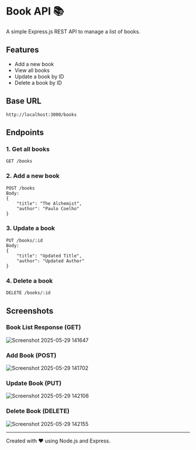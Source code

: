 # Book API 📚

A simple Express.js REST API to manage a list of books.

## Features

- Add a new book
- View all books
- Update a book by ID
- Delete a book by ID

## Base URL

```
http://localhost:3000/books
```

## Endpoints

### 1. Get all books

```
GET /books
```

### 2. Add a new book

```
POST /books
Body:
{
    "title": "The Alchemist",
    "author": "Paulo Coelho"
}
```

### 3. Update a book

```
PUT /books/:id
Body:
{
    "title": "Updated Title",
    "author": "Updated Author"
}
```

### 4. Delete a book

```
DELETE /books/:id
```

## Screenshots

### Book List Response (GET)
![Screenshot 2025-05-29 141647](https://github.com/user-attachments/assets/be16a3bc-4bd2-4e96-9e36-6f19a0972c23)


### Add Book (POST)
![Screenshot 2025-05-29 141702](https://github.com/user-attachments/assets/0f90a60a-2c67-484a-bd00-e397ba412f15)


### Update Book (PUT)
![Screenshot 2025-05-29 142106](https://github.com/user-attachments/assets/4b7205fb-a7a0-4a7c-ba10-d33f0ce62f4d)


### Delete Book (DELETE)
![Screenshot 2025-05-29 142155](https://github.com/user-attachments/assets/552b0b2c-5b18-419f-9d04-9fd59082cb24)


---

Created with ❤️ using Node.js and Express.

